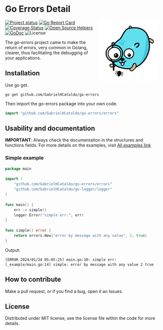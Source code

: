 Go Errors Detail
=================
<!--suppress ALL -->
<img align="right" src="gopher-debug.png" alt="">

[![Project status](https://img.shields.io/badge/version-v1.0.7-vividgreen.svg)](https://github.com/GabrielHCataldo/go-errors/releases/tag/v1.0.7)
[![Go Report Card](https://goreportcard.com/badge/github.com/GabrielHCataldo/go-errors)](https://goreportcard.com/report/github.com/GabrielHCataldo/go-errors)
[![Coverage Status](https://coveralls.io/repos/GabrielHCataldo/go-errors/badge.svg?branch=main&service=github)](https://coveralls.io/github/GabrielHCataldo/go-errors?branch=main)
[![Open Source Helpers](https://www.codetriage.com/gabrielhcataldo/go-errors/badges/users.svg)](https://www.codetriage.com/gabrielhcataldo/go-errors)
[![GoDoc](https://godoc.org/github/GabrielHCataldo/go-errors?status.svg)](https://pkg.go.dev/github.com/GabrielHCataldo/go-errors/errors)
![License](https://img.shields.io/dub/l/vibe-d.svg)

[//]: # ([![build workflow]&#40;https://github.com/GabrielHCataldo/go-errors/actions/workflows/go.yml/badge.svg&#41;]&#40;https://github.com/GabrielHCataldo/go-errors/actions&#41;)

[//]: # ([![Source graph]&#40;https://sourcegraph.com/github.com/go-errors/errors/-/badge.svg&#41;]&#40;https://sourcegraph.com/github.com/go-errors/errors?badge&#41;)

[//]: # ([![TODOs]&#40;https://badgen.net/https/api.tickgit.com/badgen/github.com/GabrielHCataldo/go-errors/errors&#41;]&#40;https://www.tickgit.com/browse?repo=github.com/GabrielHCataldo/go-errors&#41;)

The go-errors project came to make the return of errors, very common in Golang, clearer, thus facilitating the 
debugging of your applications.

Installation
------------

Use go get.

	go get github.com/GabrielHCataldo/go-errors

Then import the go-errors package into your own code.

```go
import "github.com/GabrielHCataldo/go-errors/errors"
```

Usability and documentation
------------
**IMPORTANT**: Always check the documentation in the structures and functions fields.
For more details on the examples, visit [All examples link](https://github/GabrielHCataldo/go-errors/blob/main/_example/main)

### Simple example

```go
package main

import (
    "github.com/GabrielHCataldo/go-errors/errors"
    "github.com/GabrielHCataldo/go-logger/logger"
)

func main() {
    err := simple()
    logger.Error("simple err:", err)
}

func simple() error {
    return errors.New("error by message with any value", 2, true)
}
```

Output:

    [ERROR 2024/01/24 05:05:25] main.go:10: simple err: [_example/main.go:14] simple: error by message with any value 2 true

How to contribute
------
Make a pull request, or if you find a bug, open it
an Issues.

License
-------
Distributed under MIT license, see the license file within the code for more details.